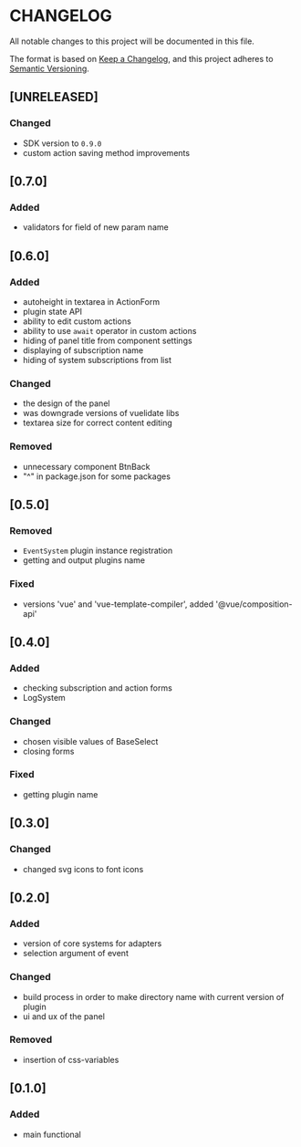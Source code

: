 # CHANGELOG

All notable changes to this project will be documented in this file.

The format is based on [Keep a Changelog](https://keepachangelog.com/en/1.0.0/),
and this project adheres to [Semantic Versioning](https://semver.org/spec/v2.0.0.html).

## [UNRELEASED]

### Changed

- SDK version to `0.9.0`
- custom action saving method improvements

## [0.7.0]

### Added

- validators for field of new param name

## [0.6.0]

### Added

- autoheight in textarea in ActionForm
- plugin state API
- ability to edit custom actions
- ability to use `await` operator in custom actions
- hiding of panel title from component settings
- displaying of subscription name
- hiding of system subscriptions from list

### Changed

- the design of the panel
- was downgrade versions of vuelidate libs
- textarea size for correct content editing

### Removed

- unnecessary component BtnBack
- "^" in package.json for some packages

## [0.5.0]

### Removed

- `EventSystem` plugin instance registration
- getting and output plugins name

### Fixed

- versions 'vue' and 'vue-template-compiler', added '@vue/composition-api'

## [0.4.0]

### Added

- checking subscription and action forms
- LogSystem

### Changed

- chosen visible values of BaseSelect
- closing forms

### Fixed

- getting plugin name

## [0.3.0]

### Changed

- changed svg icons to font icons

## [0.2.0]

### Added

- version of core systems for adapters
- selection argument of event

### Changed

- build process in order to make directory name with current version of plugin
- ui and ux of the panel

### Removed

- insertion of css-variables

## [0.1.0]

### Added

- main functional
